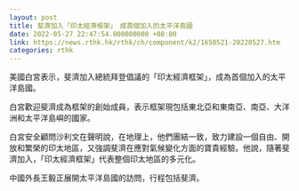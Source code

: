 ```yaml
---
layout: post
title: 斐濟加入「印太經濟框架」　成首個加入的太平洋島國
date: 2022-05-27 22:47:54.000000000 +08:00
link: https://news.rthk.hk/rthk/ch/component/k2/1650521-20220527.htm
categories: rthk
---
```


美國白宮表示，斐濟加入總統拜登倡議的「印太經濟框架」，成為首個加入的太平洋島國。

白宮歡迎斐濟成為框架的創始成員，表示框架現包括東北亞和東南亞、南亞、大洋洲和太平洋島嶼的國家。

白宮安全顧問沙利文在聲明說，在地理上，他們團結一致，致力建設一個自由、開放和繁榮的印太地區，又強調斐濟在應對氣候變化方面的寶貴經驗。他說，隨著斐濟加入，「印太經濟框架」代表整個印太地區的多元化。

中國外長王毅正展開太平洋島國的訪問，行程包括斐濟。
